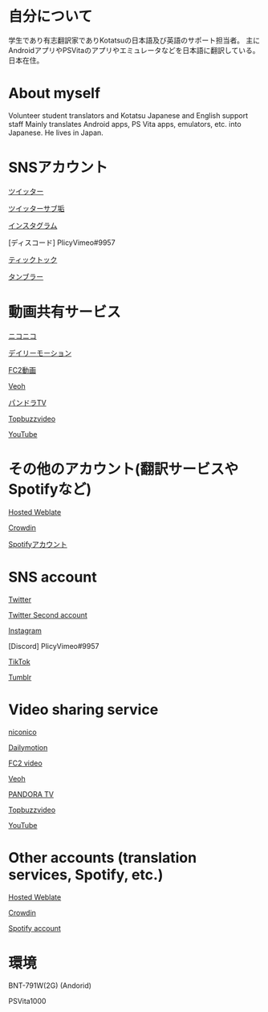 # 自分について 
学生であり有志翻訳家でありKotatsuの日本語及び英語のサポート担当者。
主にAndroidアプリやPSVitaのアプリやエミュレータなどを日本語に翻訳している。
日本在住。


# About myself
Volunteer student translators and Kotatsu Japanese and English support staff
Mainly translates Android apps, PS Vita apps, emulators, etc. into Japanese.
He lives in Japan.

# SNSアカウント
[ツイッター](https://mobile.twitter.com/newplicyvimeo2)

[ツイッターサブ垢](https://mobile.twitter.com/newplicyvimeo)

[インスタグラム](https://www.instagram.com/kuragehime641/)

[ディスコード] PlicyVimeo#9957

[ティックトック](https://www.tiktok.com/@princesskaigetsu)

[タンブラー](https://kuragehimeplicy.tumblr.com/)

# 動画共有サービス

[ニコニコ](https://www.nicovideo.jp/user/95240708)

[デイリーモーション](https://www.dailymotion.com/dm_f07e9dc5933e5396e37b203bef0bcf15)

[FC2動画](https://video.fc2.com/account/63104161)

[Veoh](https://www.veoh.com/users/kuragehimeniconico)

[パンドラTV](http://jp.channel.pandora.tv/channel/video.ptv?ch_userid=kurage223&ref=ch&lot=mytop)

[Topbuzzvideo](https://www.topbuzz.com/user/6741381479979828230/publish)

[YouTube](https://www.youtube.com/channel/UC3eXbZnRGDSH1ADxm9_7iLA)

# その他のアカウント(翻訳サービスやSpotifyなど)

[Hosted Weblate](https://hosted.weblate.org/user/kuragehimekurara1/)  

[Crowdin](https://crowdin.com/profile/kuragehimekurara1)

[Spotifyアカウント](https://open.spotify.com/user/6sypf2uehf86m8q3k6mxtqeke?si=s-NxUEBiSYyWRcgsQBaTMA&utm_source=copy-link)

# SNS account
[Twitter](https://mobile.twitter.com/newplicyvimeo2)

[Twitter Second account](https://mobile.twitter.com/newplicyvimeo)

[Instagram](https://www.instagram.com/kuragehime641/)

[Discord] PlicyVimeo#9957

[TikTok](https://www.tiktok.com/@princesskaigetsu)

[Tumblr](https://kuragehimeplicy.tumblr.com/)

# Video sharing service

[niconico](https://www.nicovideo.jp/user/95240708)

[Dailymotion](https://www.dailymotion.com/dm_f07e9dc5933e5396e37b203bef0bcf15)

[FC2 video](https://video.fc2.com/account/63104161)

[Veoh](https://www.veoh.com/users/kuragehimeniconico)

[PANDORA TV](http://jp.channel.pandora.tv/channel/video.ptv?ch_userid=kurage223&ref=ch&lot=mytop)

[Topbuzzvideo](https://www.topbuzz.com/user/6741381479979828230/publish)

[YouTube](https://www.youtube.com/channel/UC3eXbZnRGDSH1ADxm9_7iLA)

# Other accounts (translation services, Spotify, etc.)

[Hosted Weblate](https://hosted.weblate.org/user/kuragehimekurara1/)  

[Crowdin](https://crowdin.com/profile/kuragehimekurara1)

[Spotify account](https://open.spotify.com/user/6sypf2uehf86m8q3k6mxtqeke?si=s-NxUEBiSYyWRcgsQBaTMA&utm_source=copy-link)

# 環境

BNT-791W(2G)  (Andorid)

PSVita1000


